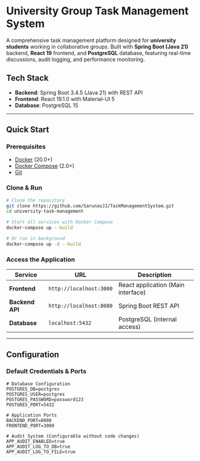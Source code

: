# University Group Task Management System

A comprehensive task management platform designed for **university students** working in collaborative groups. Built with **Spring Boot (Java 21)** backend, **React 19** frontend, and **PostgreSQL** database, featuring real-time discussions, audit logging, and performance monitoring.

## Tech Stack

- **Backend**: Spring Boot 3.4.5 (Java 21) with REST API
- **Frontend**: React 19.1.0 with Material-UI 5
- **Database**: PostgreSQL 15

---

## Quick Start

### Prerequisites

- [Docker](https://www.docker.com/products/docker-desktop) (20.0+)
- [Docker Compose](https://docs.docker.com/compose/install/) (2.0+)
- [Git](https://git-scm.com/)

### Clone & Run

```bash
# Clone the repository
git clone https://github.com/SarunasJJ/TaskManagementSystem.git
cd university-task-management

# Start all services with Docker Compose
docker-compose up --build

# Or run in background
docker-compose up -d --build
```

### Access the Application

| Service | URL | Description |
|---------|-----|-------------|
| **Frontend** | `http://localhost:3000` | React application (Main interface) |
| **Backend API** | `http://localhost:8080` | Spring Boot REST API |
| **Database** | `localhost:5432` | PostgreSQL (internal access) |

---

## Configuration

### Default Credentials & Ports

```env
# Database Configuration
POSTGRES_DB=postgres
POSTGRES_USER=postgres
POSTGRES_PASSWORD=password123
POSTGRES_PORT=5432

# Application Ports
BACKEND_PORT=8080
FRONTEND_PORT=3000

# Audit System (Configurable without code changes)
APP_AUDIT_ENABLED=true
APP_AUDIT_LOG_TO_DB=true
APP_AUDIT_LOG_TO_FILE=true
```